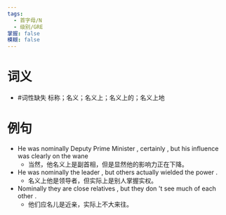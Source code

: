 ```yaml
---
tags:
  - 首字母/N
  - 级别/GRE
掌握: false
模糊: false
---
```

# 词义
- #词性缺失 标称；名义；名义上；名义上的；名义上地
# 例句
- He was nominally Deputy Prime Minister , certainly , but his influence was clearly on the wane
	- 当然，他名义上是副首相，但是显然他的影响力正在下降。
- He was nominally the leader , but others actually wielded the power .
	- 名义上他是领导者，但实际上是别人掌握实权。
- Nominally they are close relatives , but they don 't see much of each other .
	- 他们应名儿是近亲，实际上不大来往。

